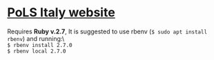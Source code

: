 # [PoLS Italy website](http://pols_italy.unimi.it/)

Requires **Ruby v.2.7**,
It is suggested to use rbenv (`$ sudo apt install rbenv`) and running:\  
`$ rbenv install 2.7.0`    
`$ rbenv local 2.7.0`

